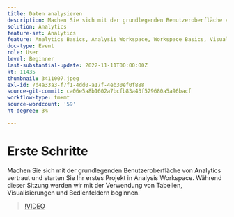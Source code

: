 ```yaml
---
title: Daten analysieren
description: Machen Sie sich mit der grundlegenden Benutzeroberfläche von Analytics vertraut und starten Sie Ihr erstes Projekt in Analysis Workspace. Während dieser Sitzung werden wir mit der Verwendung von Tabellen, Visualisierungen und Bedienfeldern beginnen.
solution: Analytics
feature-set: Analytics
feature: Analytics Basics, Analysis Workspace, Workspace Basics, Visualizations, Panels
doc-type: Event
role: User
level: Beginner
last-substantial-update: 2022-11-11T00:00:00Z
kt: 11435
thumbnail: 3411007.jpeg
exl-id: 7d4a33a3-f7f1-4dd0-a17f-4eb30ef0f888
source-git-commit: ca06e5a8b1602a7bcfb83a43f529680a5a96bacf
workflow-type: tm+mt
source-wordcount: '59'
ht-degree: 3%

---
```


# Erste Schritte

Machen Sie sich mit der grundlegenden Benutzeroberfläche von Analytics vertraut und starten Sie Ihr erstes Projekt in Analysis Workspace. Während dieser Sitzung werden wir mit der Verwendung von Tabellen, Visualisierungen und Bedienfeldern beginnen.

>[!VIDEO](https://video.tv.adobe.com/v/3411007/?quality=12&learn=on)

